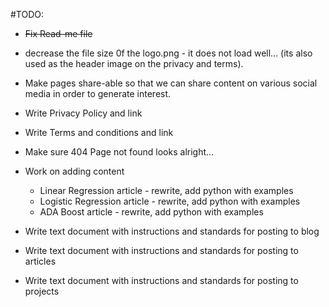 
#TODO:

- ~~Fix Read-me file~~
- decrease the file size 0f the logo.png - it does not load well... (its also used as the header image on the privacy and terms). 
- Make pages share-able so that we can share content on various social media in order to generate interest.
- Write Privacy Policy and link
- Write Terms and conditions and link
- Make sure 404 Page not found looks alright...
- Work on adding content
  - Linear Regression article - rewrite, add python with examples
  - Logistic Regression article - rewrite, add python with examples
  - ADA Boost article - rewrite, add python with examples

- Write text document with instructions and standards for posting to blog
- Write text document with instructions and standards for posting to articles
- Write text document with instructions and standards for posting to projects

